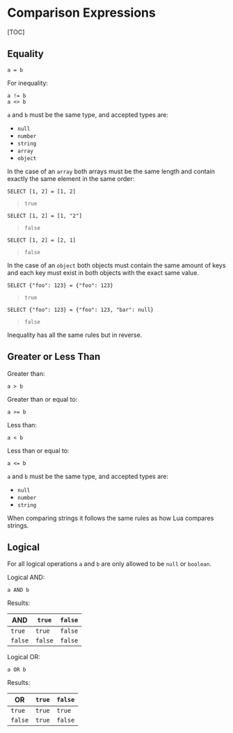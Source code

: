 Comparison Expressions
======================

[TOC]


Equality
--------

    a = b

For inequality:

    a != b
    a <> b

`a` and `b` must be the same type, and accepted types are:

* `null`
* `number`
* `string`
* `array`
* `object`

In the case of an `array` both arrays must be the same length and contain
exactly the same element in the same order:

    SELECT [1, 2] = [1, 2]

> `true`

    SELECT [1, 2] = [1, "2"]

> `false`

    SELECT [1, 2] = [2, 1]

> `false`

In the case of an `object` both objects must contain the same amount of keys and
each key must exist in both objects with the exact same value.

    SELECT {"foo": 123} = {"foo": 123}

> `true`

    SELECT {"foo": 123} = {"foo": 123, "bar": null}

> `false`

Inequality has all the same rules but in reverse.


Greater or Less Than
--------------------

Greater than:

    a > b

Greater than or equal to:

    a >= b

Less than:

    a < b

Less than or equal to:

    a <= b

`a` and `b` must be the same type, and accepted types are:

* `null`
* `number`
* `string`

When comparing strings it follows the same rules as how Lua compares strings.


Logical
-------

For all logical operations `a` and `b` are only allowed to be `null` or
`boolean`.

Logical AND:

    a AND b

Results:

AND     | `true`  | `false`
------- | ------- | -------
`true`  | `true`  | `false`
`false` | `false` | `false`

Logical OR:

    a OR b

Results:

OR      | `true`  | `false`
------- | ------- | -------
`true`  | `true`  | `true`
`false` | `true`  | `false`
